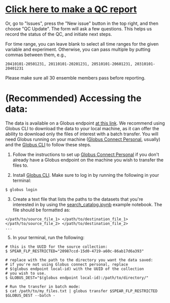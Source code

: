 # [Click here to make a QC report](https://github.com/NOAA-GFDL/spear-flp/issues/new?template=qc_update.yml)

Or, go to "Issues", press the "New issue" button in the top right, and then choose "QC Update". The form will ask a few questions. This helps us record the status of the QC, and initiate next steps.

For time range, you can leave blank to select all time ranges for the given variable and experiment. Otherwise, you can pass multiple by putting commas between them, e.g.,
```
20410101-20501231, 20110101-20201231, 20510101-20601231, 20310101-20401231
```
Please make sure all 30 ensemble members pass before reporting.

# (Recommended) Accessing the data:

The data is available on a Globus endpoint [at this link](https://app.globus.org/file-manager?origin_id=20987ccd-15d0-4719-a60c-86ab17d6a393&origin_path=%2F). We recommend using Globus CLI to download the data to your local machine, as it can offer the ability to download only the files of interest with a batch transfer. You will need Globus running on your machine ([Globus Connect Personal](https://www.globus.org/globus-connect-personal), usually) and the [Globus CLI](https://docs.globus.org/cli/) to follow these steps.

1. Follow the instructions to set up [Globus Connect Personal](https://www.globus.org/globus-connect-personal) if you don't already have a Globus endpoint on the machine you wish to transfer the files to.

2. Install [Globus CLI](https://docs.globus.org/cli/). Make sure to log in by running the following in your terminal:
```
$ globus login
```

3. Create a text file that lists the paths to the datasets that you're interested in by using the [search_catalog.ipynb](https://github.com/NOAA-GFDL/spear-flp/blob/main/examples/search_catalog.ipynb) example notebook. The file should be formatted as:
```
</path/to/source_file_1> </path/to/destination_file_1>
</path/to/source_file_2> </path/to/destination_file_2>
...
```

5. In your terminal, run the following:
```
# this is the UUID for the source collection:
$ SPEAR_FLP_RESTRICTED="20987ccd-15d0-4719-a60c-86ab17d6a393"

# replace with the path to the directory you want the data saved:
# if you're not using Globus connect personal, replace
# $(globus endpoint local-id) with the UUID of the collection
# you wish to use.
$ GLOBUS_DEST="$(globus endpoint local-id):/path/to/directory/"

# Run the transfer in batch mode:
$ cat /path/to/my_files.txt | globus transfer $SPEAR_FLP_RESTRICTED $GLOBUS_DEST --batch -
```
